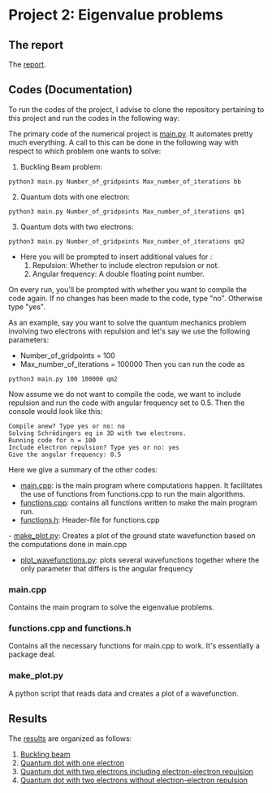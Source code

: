 # Project 2: Eigenvalue problems

## The report
The [report](https://github.com/reneaas/ComputationalPhysics/blob/master/projects/project2/report/project2.pdf).

## Codes (Documentation)
To run the codes of the project, I advise to clone the repository pertaining to this project and run the codes in the following way:

The primary code of the numerical project is [main.py](https://github.com/reneaas/ComputationalPhysics/blob/master/projects/project2/codes/main.py). It automates pretty much everything. A call to this can be done in the following way with respect to which problem one wants to solve:

1. Buckling Beam problem:

```console
python3 main.py Number_of_gridpoints Max_number_of_iterations bb
```

2. Quantum dots with one electron:

```console
python3 main.py Number_of_gridpoints Max_number_of_iterations qm1
```

3. Quantum dots with two electrons:

```console
python3 main.py Number_of_gridpoints Max_number_of_iterations qm2
```

  * Here you will be prompted to insert additional values for :
    1. Repulsion: Whether to include electron repulsion or not.
    2. Angular frequency: A double floating point number.

On every run, you'll be prompted with whether you want to compile the code again. If no changes has been made to the code, type "no". Otherwise type "yes".

As an example, say you want to solve the quantum mechanics problem involving two electrons with repulsion and let's say we use the following parameters:
* Number_of_gridpoints = 100
* Max_number_of_iterations = 100000
Then you can run the code as

```console
python3 main.py 100 100000 qm2
```
Now assume we do not want to compile the code, we want to include repulsion and run the code with angular frequency set to 0.5. Then the console would look like this:

```console
Compile anew? Type yes or no: no
Solving Schrödingers eq in 3D with two electrons.
Running code for n = 100
Include electron repulsion? Type yes or no: yes
Give the angular frequency: 0.5
```

Here we give a summary of the other codes:
- [main.cpp](https://github.com/reneaas/ComputationalPhysics/blob/master/projects/project2/codes/main.cpp): is the main program where computations happen. It facilitates the use of functions from functions.cpp to run the main algorithms.
- [functions.cpp](https://github.com/reneaas/ComputationalPhysics/blob/master/projects/project2/codes/functions.cpp): contains all functions written to make the main program run.
- [functions.h](https://github.com/reneaas/ComputationalPhysics/blob/master/projects/project2/codes/functions.h): Header-file for functions.cpp

- [make_plot.py](https://github.com/reneaas/ComputationalPhysics/blob/master/projects/project2/codes/make_plot.py): Creates a plot of the ground state wavefunction based on the computations done in main.cpp
- [plot_wavefunctions.py](https://github.com/reneaas/ComputationalPhysics/blob/master/projects/project2/codes/plot_wavefunctions.py): plots several wavefunctions together where the only parameter that differs is the angular frequency


### main.cpp
Contains the main program to solve the eigenvalue problems.

### functions.cpp and functions.h
Contains all the necessary functions for main.cpp to work. It's essentially a package deal.

### make_plot.py
A python script that reads data and creates a plot of a wavefunction.


## Results

The [results](https://github.com/reneaas/ComputationalPhysics/tree/master/projects/project2/codes/results) are organized as follows:
1. [Buckling beam](https://github.com/reneaas/ComputationalPhysics/tree/master/projects/project2/codes/results/BucklingBeam)
2. [Quantum dot with one electron](https://github.com/reneaas/ComputationalPhysics/tree/master/projects/project2/codes/results/QM_OneElectron)
3. [Quantum dot with two electrons including electron-electron repulsion](https://github.com/reneaas/ComputationalPhysics/tree/master/projects/project2/codes/results/QM_TwoElectrons/Repulsion)
4. [Quantum dot with two electrons without electron-electron repulsion](https://github.com/reneaas/ComputationalPhysics/tree/master/projects/project2/codes/results/QM_TwoElectrons/NoRepulsion)
